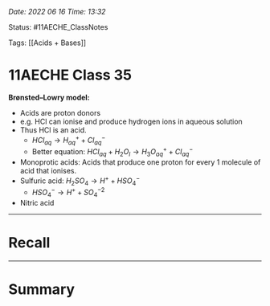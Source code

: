 *Date: 2022 06 16 Time: 13:32*


Status: #11AECHE_ClassNotes 

Tags: [[Acids + Bases]]


# 11AECHE Class 35

**Brønsted–Lowry model:**
- Acids are proton donors
- e.g. HCl can ionise and produce hydrogen ions in aqueous solution
- Thus HCl is an acid.
	- $HCl_{aq} \rightarrow H^{+}_{aq}+Cl^-_{aq}$
	- Better equation: $HCl_{aq} + H_{2}O_{l} \rightarrow H_3O^{+}_{aq}+Cl^-_{aq}$
- Monoprotic acids: Acids that produce one proton for every 1 molecule of acid that ionises.
- Sulfuric acid: $H_{2}SO_{4} \rightarrow H^{+}+HSO_4^-$
	- $HSO_{4}^{-}\rightarrow H^{+} + SO_4^{-2}$
- Nitric acid



---
# Recall







---
# Summary


